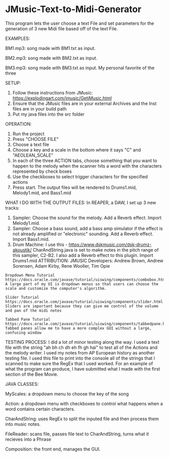 # JMusic-Text-to-Midi-Generator
This program lets the user choose a text File and set parameters for the generation of 3 new Midi file based off of the text File.

EXAMPLES:

BM1.mp3: song made with BM1.txt as input.

BM2.mp3: song made with BM2.txt as input.

BM3.mp3: song made with BM3.txt as input. My personal favorite of the three


SETUP:
1. Follow these instructions from JMusic:
https://explodingart.com/jmusic/GetjMusic.html
2. Ensure that the JMusic files are in your external Archives and the Inst files are in your build path
3. Put my java files into the src folder

OPERATION:
1. Run the project
2. Press "CHOOSE FILE"
3. Choose a text file
4. Choose a key and a scale in the bottom where it says "C" and "AEOLEAN_SCALE"
5. In each of the three ACTION tabs, choose something that you want to happen to the melody when the scanner hits a word with the characters represented by check boxes
6. Use the checkboxes to select trigger characters for the specified actions
7. Press start. The output files will be rendered to Drums1.mid, Melody1.mid, and Bass1.mid

WHAT I DO WITH THE OUTPUT FILES:
In REAPER, a DAW, I set up 3 new tracks:
  1. Sampler: Choose the sound for the melody. Add a Reverb effect. Import Melody1.mid.
  2. Sampler: Choose a bass sound, add a bass amp simulator if the effect is not already amplified or "electronic" sounding.
    Add a Reverb effect. Import Bass1.mid.
  3. Drum Machine: I use this - https://www.dskmusic.com/dsk-drumz-akoustik/
  CharAndString.java is set to make notes in the pitch range of this sampler, C2-B2. I also add a Reverb effect to this plugin. Import       Drums1.mid
  ATTRIBUTION:
    JMUSIC Developers: Andrew Brown, Andrew Sorensen, Adam Kirby, Rene Wooller, Tim Opie
    
    Dropdown Menu Tutorial
    https://docs.oracle.com/javase/tutorial/uiswing/components/combobox.html
    A large part of my UI is dropdown menus so that users can choose the scale and customize the computer's algorithm.
    
    Slider Tutorial
    https://docs.oracle.com/javase/tutorial/uiswing/components/slider.html
    Sliders are important because they can give me control of the volume and pan of the midi notes
    
    Tabbed Pane Tutorial
    https://docs.oracle.com/javase/tutorial/uiswing/components/tabbedpane.html
    Tabbed panes allow me to have a more complex GUI without a large, confusing window

 TESTING PROCESS:
    I did a lot of minor testing along the way. I used a text file with the string "ah bh ch dh eh fh gh hai" to test all of the Actions and the melody writer. I used my notes from AP European history as another testing file. I used this file to print into the console all of the strings that I scanned to make sure the RegEx that I used worked. For an example of what the program can produce, I have submitted what I made with the first section of the Bee Movie.
   
   JAVA CLASSES:

MyScales: a dropdown menu to choose the key of the song

Action: a dropdown menu with checkboxes to control what happens when a word contains certain characters.

CharAndString: uses RegEx to split the inputed file and then process them into music notes.

FileReader: scans file, passes file text to CharAndString, turns what it recieves into a Phrase

Composition: the front end, manages the GUI.
